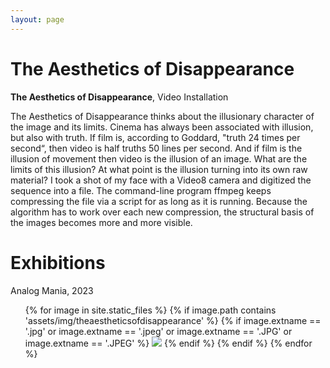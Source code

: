 ```yaml
---
layout: page
---
```


# The Aesthetics of Disappearance

<strong><b>The Aesthetics of Disappearance</b></strong>, Video Installation

The Aesthetics of Disappearance thinks about the illusionary character of the image and its limits. Cinema has always been associated with illusion, but also with truth. If film is, according to Goddard, "truth 24 times per second“, then video is half truths 50 lines per second. And if film is the illusion of movement then video is the illusion of an image. What are the limits of this illusion? At what point is the illusion turning into its own raw material? I took a shot of my face with a Video8 camera and digitized the sequence into a file. The command-line program ffmpeg keeps compressing the file via a script for as long as it is running. Because the algorithm has to work over each new compression, the structural basis of the images becomes more and more visible.

# Exhibitions

Analog Mania, 2023<br>

<ul>
{% for image in site.static_files %}
    {% if image.path contains 'assets/img/theaestheticsofdisappearance' %}
    {% if image.extname == '.jpg' or image.extname == '.jpeg' or image.extname == '.JPG' or image.extname == '.JPEG' %}
<img src="{{ image.path }}"/>
    {% endif %}
    {% endif %}
{% endfor %}
</ul>